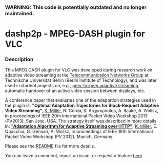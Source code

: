 ### WARNING: This code is potentially outdated and no longer maintained.


dashp2p - MPEG-DASH plugin for VLC
=======

### Description
This MPEG DASH plugin for VLC was developed during research work on adaptive video streaming at the [Telecommunication Networks Group](http://www.tkn.tu-berlin.de/) at Technische Universität Berlin (Berlin Institute of Technology), and was later used in student projects on, e.g., [peer-to-peer adaptive streaming](http://www.tkn.tu-berlin.de/menue/tknteaching/student_projects/completed_projects/adaptive_peer-to-peer_video_streaming/), automatic handover of an active video session between displays, etc.

A conference paper that evaluates one of the adaptation strategies used in the plugin is: **"Optimal Adaptation Trajectories for Block-Request Adaptive Video Streaming"**, [K. Miller](http://www.tkn.tu-berlin.de/menue/team/miller_konstantin/), N. Corda, S. Argyropoulos, A. Raake, A. Wolisz, in proceedings of IEEE 20th International Packet Video Workshop 2013 (PV2013), San Jose, USA. 
The strategy itself was described in more details in: **["Adaptation Algorithm for Adaptive Streaming over HTTP"](http://dx.doi.org/10.1109/PV.2012.6229732)**, [K. Miller](http://www.tkn.tu-berlin.de/menue/team/miller_konstantin/), E. Quacchio, G. Gennari, A. Wolisz, in proceedings of IEEE 19th International Packet Video Workshop (PV 2012), Munich, Germany.

Please see the [README](https://github.com/konstantinmiller/dashp2p/blob/master/README) file for more details.

You can leave a comment, report an issue, or request a feature [here](https://github.com/konstantinmiller/dashp2p/issues).
